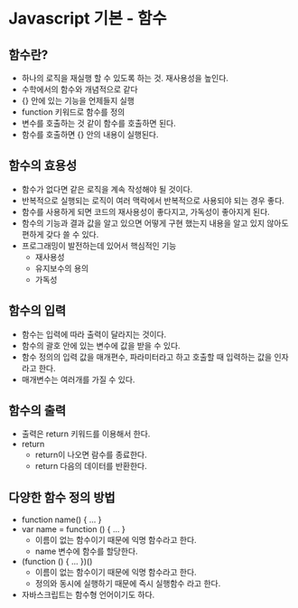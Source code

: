 # Javascript 기본 - 함수
## 함수란?
- 하나의 로직을 재실행 할 수 있도록 하는 것. 재사용성을 높인다.
- 수학에서의 함수와 개념적으로 같다
- {} 안에 있는 기능을 언제들지 실행
- function 키워드로 함수를 정의
- 변수를 호출하는 것 같이 함수를 호출하면 된다.
- 함수를 호출하면 {} 안의 내용이 실행된다.

## 함수의 효용성
- 함수가 없다면 같은 로직을 계속 작성해야 될 것이다.
- 반복적으로 실행되는 로직이 여러 맥락에서 반복적으로 사용되야 되는 경우 좋다.
- 함수를 사용하게 되면 코드의 재사용성이 좋다지고, 가독성이 좋아지게 된다.
- 함수의 기능과 결과 값을 알고 있으면 어떻게 구현 했는지 내용을 알고 있지 않아도 편하게 갖다 쓸 수 있다.
- 프로그래밍이 발전하는데 있어서 핵심적인 기능
    - 재사용성
    - 유지보수의 용의
    - 가독성
    
## 함수의 입력
- 함수는 입력에 따라 출력이 달라지는 것이다.
- 함수의 괄호 안에 있는 변수에 값을 받을 수 있다.
- 함수 정의의 입력 값을 매개편수, 파라미터라고 하고 호출할 때 입력하는 값을 인자라고 한다.
- 매개변수는 여러개를 가질 수 있다.

## 함수의 출력
- 출력은 return 키워드를 이용해서 한다.
- return
    - return이 나오면 람수를 종료한다.
    - return 다음의 데이터를 반환한다.
    
## 다양한 함수 정의 방법
- function name() { ... }
- var name = function () { ... }
    - 이름이 없는 함수이기 때문에 익명 함수라고 한다.
    - name 변수에 함수를 할당한다.
- (function () { ... })()
    - 이름이 없는 함수이기 때문에 익명 함수라고 한다.
    - 정의와 동시에 실행하기 때문에 즉시 실행함수 라고 한다.
- 자바스크립트는 함수형 언어이기도 하다.